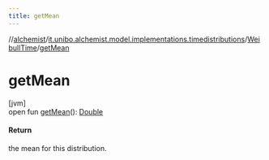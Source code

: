 ```yaml
---
title: getMean
---
```

//[alchemist](../../../index.html)/[it.unibo.alchemist.model.implementations.timedistributions](../index.html)/[WeibullTime](index.html)/[getMean](get-mean.html)



# getMean



[jvm]\
open fun [getMean](get-mean.html)(): [Double](https://kotlinlang.org/api/latest/jvm/stdlib/kotlin/-double/index.html)



#### Return



the mean for this distribution.




